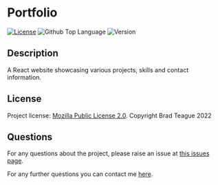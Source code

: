 # Portfolio

[![License](https://img.shields.io/badge/License-Mozilla%20Public%20License%202.0-blue)](https://opensource.org/licenses/MPL-2.0)
![Github Top Language](https://img.shields.io/github/languages/top/bradbrad88/portfolio-client)
![Version](https://img.shields.io/badge/Version-1.0.0-blue)

## Description

A React website showcasing various projects, skills and contact information.

## License

Project license: [Mozilla Public License 2.0](https://opensource.org/licenses/MPL-2.0). Copyright Brad Teague 2022

## Questions

For any questions about the project, please raise an issue at [this issues page](https://github.com/bradbrad88/portfolio-client/issues).

For any further questions you can contact me [here](b_rad88@live.com).
